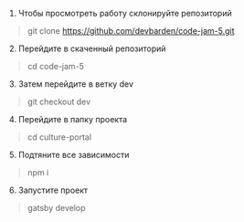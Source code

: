 1. Чтобы просмотреть работу склонируйте репозиторий  

> git clone https://github.com/devbarden/code-jam-5.git

2. Перейдите в скаченный репозиторий  

> cd code-jam-5

3. Затем перейдите в ветку dev 

> git checkout dev

4. Перейдите в папку проекта  

> cd culture-portal

5. Подтяните все зависимости  

> npm i

6. Запустите проект  

> gatsby develop
